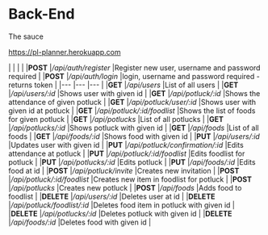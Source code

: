 # Back-End
The sauce

https://pl-planner.herokuapp.com

|       |       |       |
|**POST**   |*/api/auth/register*    |Register new user, username and password required   |
|**POST**   |*/api/auth/login*    |login, username and password required - returns token   |
|---    |---    |---    |
|**GET**    |*/api/users*    |List of all users  |
|**GET**    |*/api/users/:id*   |Shows user with given id   |
|**GET**    |*/api/potluck/:id*    |Shows the attendance of given potluck   |
|**GET**    |*/api/potluck/user/:id*    |Shows user with given id at potluck    |
|**GET**    |*/api/potluck/:id/foodlist*    |Shows the list of foods for given potluck   |
|**GET**    |*/api/potlucks*    |List of all potlucks   |
|**GET**    |*/api/potlucks/:id*    |Shows potluck with given id   |
|**GET**    |*/api/foods*    |List of all foods   |
|**GET**    |*/api/foods/:id*    |Shows food with given id   |
|**PUT**    |*/api/users/:id*    |Updates user with given id   |
|**PUT**    |*/api/potluck/confirmation/:id*    |Edits attendance at potluck   |
|**PUT**    |*/api/potluck/:id/foodlist*    |Edits foodlist for potluck   |
|**PUT**    |*/api/potlucks/:id*    |Edits potluck   |
|**PUT**    |*/api/foods/:id*    |Edits food at id   |
|**POST**    |*/api/potluck/invite*    |Creates new invitation   |
|**POST**    |*/api/potluck/:id/foodlist*    |Creates new item in foodlist for potluck   |
|**POST**    |*/api/potlucks*    |Creates new potluck   |
|**POST**    |*/api/foods*    |Adds food to foodlist   |
|**DELETE**    |*/api/users/:id*    |Deletes user at id   |
|**DELETE**    |*/api/potluck/foodlist/:id*    |Deletes food item in potluck with given id   |
|**DELETE**    |*/api/potlucks/:id*    |Deletes potluck with given id   |
|**DELETE**    |*/api/foods/:id*    |Deletes food with given id   |